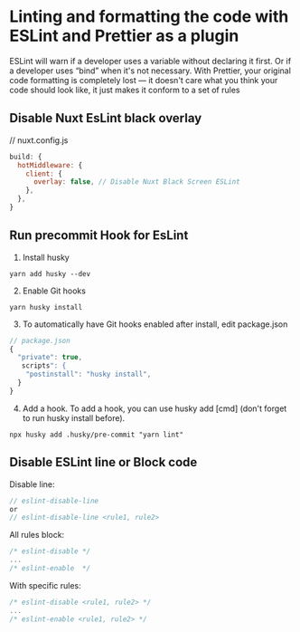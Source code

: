 # Linting and formatting the code with ESLint and Prettier as a plugin

ESLint will warn if a developer uses a variable without declaring it first. Or if a developer uses “bind” when it's not necessary. With Prettier, your original code formatting is completely lost — it doesn't care what you think your code should look like, it just makes it conform to a set of rules

## Disable Nuxt EsLint black overlay
// nuxt.config.js
```js
build: {
  hotMiddleware: {
    client: {
      overlay: false, // Disable Nuxt Black Screen ESLint
    },
  },
}
```

## Run precommit Hook for EsLint

1. Install husky
```shell
yarn add husky --dev
```
2. Enable Git hooks
```shell
yarn husky install
```
3. To automatically have Git hooks enabled after install, edit package.json
```js
// package.json
{
  "private": true,
   scripts": {
    "postinstall": "husky install",
  }
}
```
4. Add a hook. To add a hook, you can use husky add <file> [cmd] (don't forget to run husky install before).
```shell
npx husky add .husky/pre-commit "yarn lint"
```




## Disable ESLint line or Block code
Disable line:
```js
// eslint-disable-line 
or 
// eslint-disable-line <rule1, rule2> 
```

All rules block:

```js
/* eslint-disable */
...
/* eslint-enable  */
```


With specific rules:
```js
/* eslint-disable <rule1, rule2> */
...
/* eslint-enable <rule1, rule2> */
```


